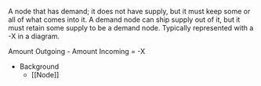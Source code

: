 A node that has demand; it does not have supply, but it must keep some or all of what comes into it. A demand node can ship supply out of it, but it must retain some supply to be a demand node. Typically represented with a -X in a diagram.

Amount Outgoing - Amount Incoming = -X

- Background
	- [[Node]]